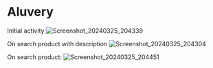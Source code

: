 # Aluvery

Initial activity
![Screenshot_20240325_204339](https://github.com/fernandotorrigo/Aluvery/assets/19911585/4b3e11c3-478d-4bc0-8900-e843ff6d2812)


On search product with description
![Screenshot_20240325_204304](https://github.com/fernandotorrigo/Aluvery/assets/19911585/0df92cc1-2d49-46b5-9a90-a7d8dfc68bf5)



On search product:
![Screenshot_20240325_204451](https://github.com/fernandotorrigo/Aluvery/assets/19911585/59b337fe-7cbd-4034-94ed-1b96618d9db9)
